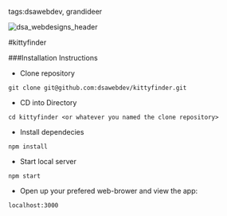 tags:dsawebdev, grandideer

![dsa_webdesigns_header](https://user-images.githubusercontent.com/24277002/46819655-4d23bc00-cd52-11e8-865d-cb589c6f6bfa.jpg)

#kittyfinder

###Installation Instructions

- Clone repository
```
git clone git@github.com:dsawebdev/kittyfinder.git
```
- CD into Directory 
```
cd kittyfinder <or whatever you named the clone repository> 
```
- Install dependecies
```
npm install
```
- Start local server
```
npm start
```
- Open up your prefered web-brower and view the app:
```
localhost:3000
```
